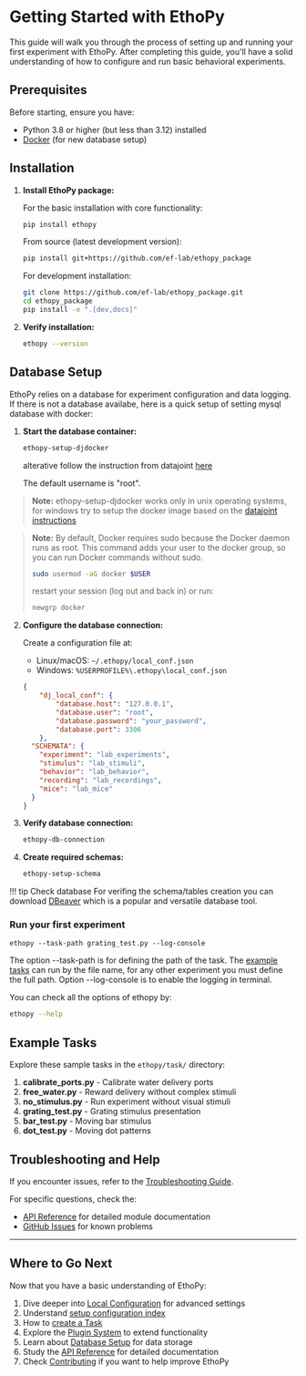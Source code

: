 # Getting Started with EthoPy

This guide will walk you through the process of setting up and running your first experiment with EthoPy. After completing this guide, you'll have a solid understanding of how to configure and run basic behavioral experiments.

## Prerequisites

Before starting, ensure you have:

- Python 3.8 or higher (but less than 3.12) installed
- [Docker](https://www.docker.com/blog/getting-started-with-docker-desktop/) (for new database setup)

## Installation

1. **Install EthoPy package:**

   For the basic installation with core functionality:

   ```bash
   pip install ethopy
   ```

   From source (latest development version):

   ```bash
   pip install git+https://github.com/ef-lab/ethopy_package
   ```

   For development installation:

   ```bash
   git clone https://github.com/ef-lab/ethopy_package.git
   cd ethopy_package
   pip install -e ".[dev,docs]"
   ```

2. **Verify installation:**

   ```bash
   ethopy --version
   ```

## Database Setup

EthoPy relies on a database for experiment configuration and data logging. If there is not a database availabe, here is a quick setup of setting mysql database with docker:

1. **Start the database container:**

   ```bash
   ethopy-setup-djdocker
   ```
   alterative follow the instruction from datajoint [here](https://github.com/datajoint/mysql-docker)

   The default username is "root".

> **Note:** ethopy-setup-djdocker works only in unix operating systems, for windows try to setup the docker image based on the [datajoint instructions](https://github.com/datajoint/mysql-docker)


> **Note:** By default, Docker requires sudo because the Docker daemon runs as root.
This command adds your user to the docker group, so you can run Docker commands without sudo.
>
>```bash
>sudo usermod -aG docker $USER
>```
>
>restart your session (log out and back in) or run:
>```bash
>newgrp docker
>```
>

2. **Configure the database connection:**

   Create a configuration file at:
   - Linux/macOS: `~/.ethopy/local_conf.json`
   - Windows: `%USERPROFILE%\.ethopy\local_conf.json`

   ```json
   {
       "dj_local_conf": {
           "database.host": "127.0.0.1",
           "database.user": "root",
           "database.password": "your_password",
           "database.port": 3306
       },
     "SCHEMATA": {
       "experiment": "lab_experiments",
       "stimulus": "lab_stimuli",
       "behavior": "lab_behavior",
       "recording": "lab_recordings",
       "mice": "lab_mice"
     }
   }
   ```

3. **Verify database connection:**

   ```bash
   ethopy-db-connection
   ```

4. **Create required schemas:**

   ```bash
   ethopy-setup-schema
   ```
!!! tip Check database
    For verifing the schema/tables creation you can download [DBeaver](https://dbeaver.io/) which is a popular and versatile database tool.


### Run your first experiment

```
ethopy --task-path grating_test.py --log-console
```
The option --task-path is for defining the path of the task. The [example tasks](https://github.com/ef-lab/ethopy_package/tree/main/src/ethopy/task) can run by the file name, for any other experiment you must define the full path.
Option --log-console is to enable the logging in terminal.


You can check all the options of ethopy by:
```bash
ethopy --help
```

## Example Tasks

Explore these sample tasks in the `ethopy/task/` directory:
<!-- ## Setting Up Your First Experiment

### 1. Local Configuration

Create a local configuration file to specify your database connection and hardware setup.

1. **Create a configuration file** at:
   - Linux/macOS: `~/.ethopy/local_conf.json`
   - Windows: `%USERPROFILE%\.ethopy\local_conf.json`

   Basic configuration structure:

   ```json
   {
     "dj_local_conf": {
       "database.host": "127.0.0.1",
       "database.user": "your_username",
       "database.password": "your_password",
       "database.port": 3306,
       "database.reconnect": true,
       "database.use_tls": false,
       "datajoint.loglevel": "WARNING"
     },
     "source_path": "/path/to/data",
     "target_path": "/path/to/backup",
     "logging": {
       "level": "INFO",
       "directory": "~/.ethopy/",
       "filename": "ethopy.log"
     },
     "SCHEMATA": {
       "experiment": "lab_experiments",
       "stimulus": "lab_stimuli",
       "behavior": "lab_behavior",
       "recording": "lab_recordings",
       "mice": "lab_mice"
     }
   }
   ```

2. **For hardware experiments**, configure GPIO pin mappings (Raspberry Pi):

   ```json
   {
     "channels": {
       "Liquid": {"1": 22, "2": 23},      // Liquid reward valves
       "Lick": {"1": 17, "2": 27},        // Lick detection sensors
       "Proximity": {"1": 5, "2": 6},     // Proximity sensors
       "Odor": {"1": 24, "2": 25},        // Odor delivery valves
       "Sound": {"1": 13},                // Sound output
       "Sync": {"in": 21, "rec": 26, "out": 16},  // Synchronization pins
       "Status": 20                       // Status LED
     }
   }
   ```

3. **Programmatically accessing configuration** in your scripts:

   ```python
   from ethopy.core.config import ConfigurationManager
   
   # Initialize with default configuration
   config = ConfigurationManager()
   
   # Get a configuration value
   db_host = config.get('database.host')
   log_level = config.get('logging.level', 'INFO')  # With default value
   
   # Set a configuration value
   config.set('logging.level', 'DEBUG')
   
   # Save changes
   config.save()
   ```

### 2. Create a Simple Task

Let's create a simple task that displays a stimulus and waits for a response.

1. Create a file named `simple_task.py`:

   ```python
   # Orientation discrimination experiment
   from ethopy.behaviors.multi_port import MultiPort
   from ethopy.experiments.match_port import Experiment
   from ethopy.stimuli.grating import Grating

   # define session parameters
   session_params = {
      "trial_selection": "staircase",
      "max_reward": 3000,
      "min_reward": 30,
      "setup_conf_idx": 0,
   }

   exp = Experiment()
   exp.setup(logger, MultiPort, session_params)

   # define stimulus conditions
   key = {
      "contrast": 100,
      "spatial_freq": 0.05,  # cycles/deg
      "square": 0,  # squarewave or Guassian
      "temporal_freq": 0,  # cycles/sec
      "flatness_correction": 1,  # adjustment of spatiotemporal frequencies based on animal distance
      "duration": 5000,
      "difficulty": 1,
      "trial_duration": 5000,
      "intertrial_duration": 0,
      "reward_amount": 8,
   }

   conditions = []

   ports = {1: 0,
            2: 90}

   block = exp.Block(difficulty=1, next_up=1, next_down=1, trial_selection='staircase', metric='dprime', stair_up=1, stair_down=0.5)

   # For port 1 and theta 0
   conditions += exp.make_conditions(stim_class=Grating(),
                                     conditions={
                                       **block.dict(),
                                       **key,
                                       'theta'        : 0,
                                       'reward_port'  : 1,
                                       'response_port': 1
                                       }
                                    )

   # For port 2 and theta 90
   conditions += exp.make_conditions(stim_class=Grating(),
                                     conditions={
                                       **block.dict(),
                                       **key,
                                       'theta'        : 90,
                                       'reward_port'  : 2,
                                       'response_port': 2
                                       }
                                    )

   # run experiments
   exp.push_conditions(conditions)
   exp.start()
   ```

### 3. Run Your Experiment

Now that you have your task defined, you can run it:

```bash
ethopy -p simple_task.py --log-console
```

This will:
1. Set up your experiment with the specified configuration
2. Initialize the behavior and stimulus classes
3. Begin the experiment state machine
4. Log all events and data to the database

## Common Experiment Types

EthoPy comes with several built-in experiment types that you can use or customize:

1. **FreeWater**: Simple reward delivery when an animal licks a port
   ```python
   from ethopy.experiments.freewater import Experiment
   ```

2. **MatchPort**: Associate specific stimuli with reward ports
   ```python
   from ethopy.experiments.match_port import Experiment
   ```

3. **Passive**: Present stimuli without requiring responses
   ```python
   from ethopy.experiments.passive import Experiment
   ```

4. **Calibrate**: Calibrate water delivery amounts
   ```python
   from ethopy.experiments.calibrate import Experiment
   ```

Each experiment type has a predefined state machine with states like Entry, Trial, Response, Reward, and Exit. These states control the flow of the experiment.

## Behavior and Stimulus Classes

EthoPy's modular design allows you to combine different experiment types with behavior and stimulus classes:

### Behavior Types
- **MultiPort**: Standard setup with lick, liquid delivery, and proximity ports
  ```python
  from ethopy.behaviors,multi_port import MultiPort
  ```

- **MultiPort**: Standard setup with lick, liquid delivery, and proximity ports
  ```python
  from ethopy.behaviors.head_fixed import HeadFixed
  ```

### Stimulus Types
- **Grating**: Orientation gratings
  ```python
  from ethopy.stimuli.grating import Grating
  ```
- **Bar**: Moving bar for retinotopic mapping
  ```python
  from ethopy.stimuli.bar import Bar
  ```
- **Dot**: Moving dot patterns
  ```python
  from ethopy.stimuli.dot import Dot
  ```

## Next Steps

After successfully running your first experiment, you can:

1. **Customize your task** by modifying parameters
2. **Create a new experiment type** by subclassing from the base classes
3. **Add hardware interfaces** for real behavioral experiments
4. **Configure database logging** for data analysis

## State Machine Architecture

Understanding the state machine is crucial for working with EthoPy:

1. Each experiment has a **StateMachine** dictionary mapping state names to methods
2. The current state is tracked in the **State** variable
3. Each state function is called repeatedly until it changes the State
4. Every state function can have four special methods:
   - **entry_state**: Called once when entering the state
   - **run_state**: Called repeatedly while in the state
   - **exit_state**: Called once when exiting the state
   - **state**: Combined method that manages all the above -->

1. **calibrate_ports.py** - Calibrate water delivery ports
2. **free_water.py** - Reward delivery without complex stimuli
3. **no_stimulus.py** - Run experiment without visual stimuli
4. **grating_test.py** - Grating stimulus presentation
5. **bar_test.py** - Moving bar stimulus
6. **dot_test.py** - Moving dot patterns

## Troubleshooting and Help

If you encounter issues, refer to the [Troubleshooting Guide](troubleshooting.md).

For specific questions, check the:
- [API Reference](logger.md) for detailed module documentation
- [GitHub Issues](https://github.com/ef-lab/ethopy_package/issues) for known problems

---

## Where to Go Next

Now that you have a basic understanding of EthoPy:

1. Dive deeper into [Local Configuration](local_conf.md) for advanced settings
2. Understand [setup configuration index](setup_configuration_idx.md)
3. How to [create a Task ](https://ef-lab.github.io/ethopy_package/task_setup/)
4. Explore the [Plugin System](plugin.md) to extend functionality
5. Learn about [Database Setup](database.md) for data storage
6. Study the [API Reference](logger.md) for detailed documentation
7. Check [Contributing](contributing.md) if you want to help improve EthoPy